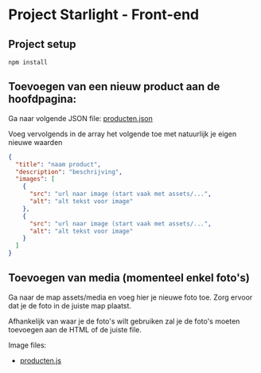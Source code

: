 # Project Starlight - Front-end

## Project setup
```
npm install
```

## Toevoegen van een nieuw product aan de hoofdpagina:

Ga naar volgende JSON file: [producten.json](assets/js/data/producten.json)

Voeg vervolgends in de array het volgende toe met natuurlijk je eigen nieuwe waarden

```json
{
  "title": "naam product",
  "description": "beschrijving",
  "images": [
    {
      "src": "url naar image (start vaak met assets/...",
      "alt": "alt tekst voor image"
    },
    {
      "src": "url naar image (start vaak met assets/...",
      "alt": "alt tekst voor image"
    }
  ]
}
```

## Toevoegen van media (momenteel enkel foto's)

Ga naar de map assets/media en voeg hier je nieuwe foto toe. Zorg ervoor dat je de foto in de juiste map plaatst.

Afhankelijk van waar je de foto's wilt gebruiken zal je de foto's moeten toevoegen aan de HTML of de juiste file.

Image files:

- [producten.js](assets/js/data/producten.json)